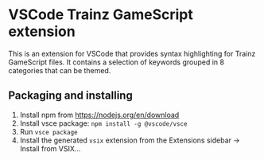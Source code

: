 # VSCode Trainz GameScript extension

This is an extension for VSCode that provides syntax highlighting for Trainz GameScript files. It contains a selection of keywords grouped in 8 categories that can be themed.

## Packaging and installing

1. Install npm from https://nodejs.org/en/download
2. Install vsce package: `npm install -g @vscode/vsce`
3. Run `vsce package`
4. Install the generated `vsix` extension from the Extensions sidebar -> Install from VSIX...
